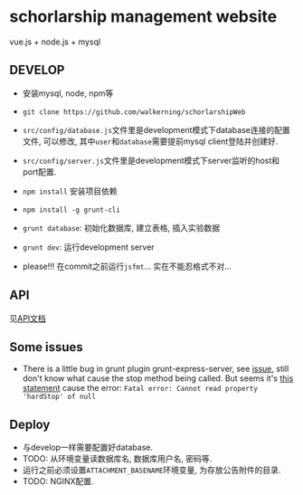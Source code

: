 schorlarship management website
====

vue.js + node.js + mysql


DEVELOP
--------

* 安装mysql, node, npm等
* ``git clone https://github.com/walkerning/schorlarshipWeb``
* ``src/config/database.js``文件里是development模式下database连接的配置文件, 可以修改, 其中`user`和`database`需要提前mysql client登陆并创建好.
* ``src/config/server.js``文件里是development模式下server监听的host和port配置.
* ``npm install`` 安装项目依赖
* ``npm install -g grunt-cli``
* ``grunt database``: 初始化数据库, 建立表格, 插入实验数据
* ``grunt dev``: 运行development server

* please!!! 在commit之前运行`jsfmt`... 实在不能忍格式不对...

API
-----------

见[API文档](doc/api.md)

Some issues
-----------

* There is a little bug in grunt plugin grunt-express-server, see [issue](https://github.com/ericclemmons/grunt-express-server/issues/105), still don't know what cause the stop method being called. But seems it's [this statement](https://github.com/ericclemmons/grunt-express-server/blob/eced2b73817fc4bf9cf73fce65998c7200794730/tasks/lib/server.js#L135) cause the error: `Fatal error: Cannot read property 'hardStop' of null` 

Deploy
-----------

* 与develop一样需要配置好database.
* TODO: 从环境变量读数据库名, 数据库用户名, 密码等.
* 运行之前必须设置`ATTACHMENT_BASENAME`环境变量, 为存放公告附件的目录.
* TODO: NGINX配置.